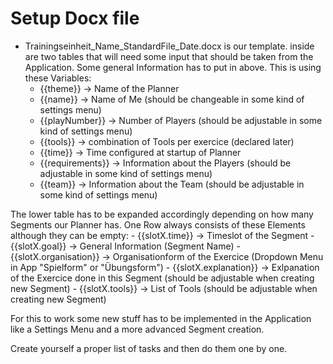 # Setup Docx file
- Trainingseinheit_Name_StandardFile_Date.docx is our template. inside are two tables that will need some input that should be taken from the Application.
Some general Information has to put in above. This is using these Variables:
    - {{theme}} -> Name of the Planner
    - {{name}} -> Name of Me (should be changeable in some kind of settings menu)
    - {{playNumber}} -> Number of Players (should be adjustable in some kind of settings menu)
    - {{tools}} -> combination of Tools per exercice (declared later)
    - {{time}} -> Time configured at startup of Planner
    - {{requirements}} -> Information about the Players (should be adjustable in some kind of settings menu)
    - {{team}} -> Information about the Team (should be adjustable in some kind of settings menu)

The lower table has to be expanded accordingly depending on how many Segments our Planner has.
One Row always consists of these Elements although they can be empty:
    - {{slotX.time}} -> Timeslot of the Segment
    - {{slotX.goal}} -> General Information (Segment Name)
    - {{slotX.organisation}} -> Organisationform of the Exercice (Dropdown Menu in App "Spielform" or "Übungsform")
    - {{slotX.explanation}} -> Exlpanation of the Exercice done in this Segment (should be adjustable when creating new Segment)
    - {{slotX.tools}} -> List of Tools (should be adjustable when creating new Segment)

For this to work some new stuff has to be implemented in the Application like a Settings Menu and a more advanced Segment creation.

Create yourself a proper list of tasks and then do them one by one.